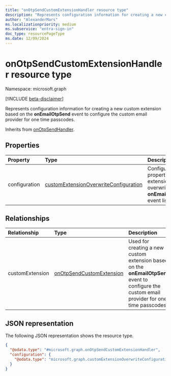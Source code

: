 ```yaml
---
title: "onOtpSendCustomExtensionHandler resource type"
description: "Represents configuration information for creating a new custom extension based on the onEmailOtpSend event to configure the custom email provider for one time passcodes."
author: "AlexanderMars"
ms.localizationpriority: medium
ms.subservice: "entra-sign-in"
doc_type: resourcePageType
ms.date: 12/09/2024
---
```


# onOtpSendCustomExtensionHandler resource type

Namespace: microsoft.graph

[!INCLUDE [beta-disclaimer](../../includes/beta-disclaimer.md)]

Represents configuration information for creating a new custom extension based on the **onEmailOtpSend** event to configure the custom email provider for one time passcodes.


Inherits from [onOtpSendHandler](../resources/onotpsendhandler.md).


## Properties
|Property|Type|Description|
|:---|:---|:---|
|configuration|[customExtensionOverwriteConfiguration](../resources/customextensionoverwriteconfiguration.md)|Configuration regarding properties of the custom extension that are can be overwritten for the **onEmailOtpSendListener** event listener.|

## Relationships
|Relationship|Type|Description|
|:---|:---|:---|
|customExtension|[onOtpSendCustomExtension](../resources/onotpsendcustomextension.md)|Used for creating a new custom extension based on the **onEmailOtpSend** event to configure the custom email provider for one time passcodes.|

## JSON representation
The following JSON representation shows the resource type.
<!-- {
  "blockType": "resource",
  "@odata.type": "microsoft.graph.onOtpSendCustomExtensionHandler"
}
-->
``` json
{
  "@odata.type": "#microsoft.graph.onOtpSendCustomExtensionHandler",
  "configuration": {
    "@odata.type": "microsoft.graph.customExtensionOverwriteConfiguration"
  }
}
```

